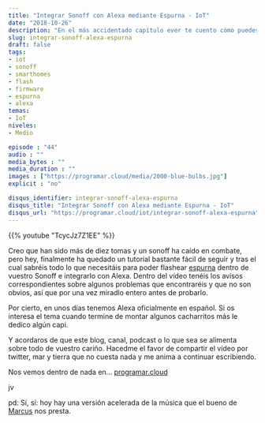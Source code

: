 ```yaml
---
title: "Integrar Sonoff con Alexa mediante Espurna - IoT"
date: "2018-10-26"
description: "En el más accidentado capítulo ever te cuento cómo puedes encender y apagar tus sonoff gritándole a Alexa gracias flashear el firmware de Xose Pérez Espurna."
slug: integrar-sonoff-alexa-espurna
draft: false
tags:
- iot
- sonoff
- smarthomes
- flash
- firmware
- espurna
- alexa
temas:
- IoT
niveles:
- Medio

episode : "44"
audio : ""
media_bytes : ""
media_duration : ""
images : ["https://programar.cloud/media/2000-blue-bulbs.jpg"]
explicit : "no"

disqus_identifier: integrar-sonoff-alexa-espurna
disqus_title: "Integrar Sonoff con Alexa mediante Espurna - IoT"
disqus_url: "https://programar.cloud/iot/integrar-sonoff-alexa-espurna"
---      
```


{{% youtube "TcycJz7Z1EE" %}}

Creo que han sido más de diez tomas y un sonoff ha caído en combate, pero hey, finalmente ha quedado un tutorial bastante fácil de seguir y tras el cual sabréis todo lo que necesitáis para poder flashear [espurna](https://github.com/xoseperez/espurna) dentro de vuestro Sonoff e integrarlo con Alexa. Dentro del vídeo tenéis los avisos correspondientes sobre algunos problemas que encontraréis y que no son obvios, así que por una vez miradlo entero antes de probarlo.

Por cierto, en unos días tenemos Alexa oficialmente en español. Si os interesa el tema cuando termine de montar algunos cacharritos más le dedico algún capi.

Y acordaros de que este blog, canal, podcast o lo que sea se alimenta sobre todo de vuestro cariño. Hacedme el favor de compartir el vídeo por twitter, mar y tierra que no cuesta nada y me anima a continuar escribiendo.

Nos vemos dentro de nada en... [programar.cloud](https://programar.cloud)

<!--more-->

jv

pd: Sí, sí: hoy hay una versión acelerada de la música que el bueno de [Marcus](https://soundcloud.com/musicbymarcus/promo-music-inspiational) nos presta.

